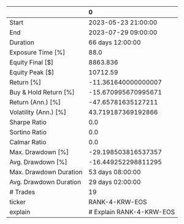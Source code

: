 |                        | 0                        |
|:-----------------------|:-------------------------|
| Start                  | 2023-05-23 21:00:00      |
| End                    | 2023-07-29 09:00:00      |
| Duration               | 66 days 12:00:00         |
| Exposure Time [%]      | 88.0                     |
| Equity Final [$]       | 8863.836                 |
| Equity Peak [$]        | 10712.59                 |
| Return [%]             | -11.361640000000007      |
| Buy & Hold Return [%]  | -15.670995670995671      |
| Return (Ann.) [%]      | -47.65781635127211       |
| Volatility (Ann.) [%]  | 43.719187369192866       |
| Sharpe Ratio           | 0.0                      |
| Sortino Ratio          | 0.0                      |
| Calmar Ratio           | 0.0                      |
| Max. Drawdown [%]      | -29.198503816537357      |
| Avg. Drawdown [%]      | -16.449252298811295      |
| Max. Drawdown Duration | 53 days 08:00:00         |
| Avg. Drawdown Duration | 29 days 02:00:00         |
| # Trades               | 19                       |
| ticker                 | RANK-4-KRW-EOS           |
| explain                | # Explain RANK-4-KRW-EOS |